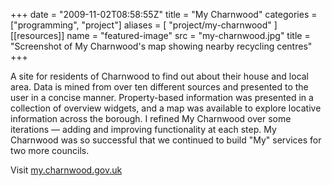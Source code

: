 +++
date = "2009-11-02T08:58:55Z"
title = "My Charnwood"
categories = ["programming", "project"]
aliases = [
  "project/my-charnwood"
]
[[resources]]
  name = "featured-image"
  src = "my-charnwood.jpg"
  title = "Screenshot of My Charnwood's map showing nearby recycling centres"
+++

A site for residents of Charnwood to find out about their house and local area. Data is mined from over ten different sources and presented to the user in a concise manner. Property-based information was presented in a collection of overview widgets, and a map was available to explore locative information across the borough. I refined My Charnwood over some iterations &mdash; adding and improving functionality at each step. My Charnwood was so successful that we continued to build "My" services for two more councils.

Visit [my.charnwood.gov.uk](http://my.charnwood.gov.uk/)
